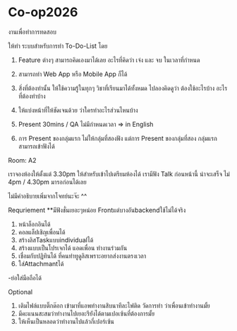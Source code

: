 # Co-op2026
งานเพื่อทำการทดสอบ
 
ให้ทำ ระบบสำหรับการทำ To-Do-List โดย

1. Feature ต่างๆ สามารถคิดเองมาได้เลย อะไรที่คิดว่า เจ๋ง และ จบ ในเวลาที่กำหนด

2. สามารถทำ Web App หรือ Mobile App ก็ได้

3. สิ่งที่ต้องทำนั้น ให้ใช้ความรู้ในทุกๆ วิชาที่เรียนมาได้ทั้งหมด ไปลองคิดดูว่า ต้องใช้อะไรบ้าง อะไรที่ต้องทำบ้าง

4. ให้แบ่งหน้าที่ให้ชัดเจนด้วย ว่าใครทำอะไรส่วนไหนบ้าง  

5. Present 30mins / QA ไม่มีกำหนดเวลา  => in English 

6. การ Present ของกลุ่มแรก ไม่ให้กลุ่มที่สองฟัง  แต่การ Present ของกลุ่มที่สอง กลุ่มแรกสามารถเข้าฟังได้
 
Room: A2 
 
เราจองห้องให้ตั้งแต่ 3.30pm ให้สำหรับเข้าไปเตรียมห้องได้   เรามีฟัง Talk ก่อนหน้านี้ น่าจะเสร็จ ไม่ 4pm / 4.30pm มารอก่อนได้เลย 
 
ไม่มีคำอธิบายเพิ่มจากโจทย์นะจ๊ะ  ^^


 Requriement
 **มีฟังชั่นเยอะๆหน่อย Frontแต่บางอันbackendใช้ไม่ได้จริง
 1. หน้าล็อกอินได้
 2. คอลแล็ปเชิญเพื่อนได้
 3. สร้างลิสTaskแบบindividualได้
 4. สร้างแบบเป็นโปรเจกได้ แอดเพื่อน ทำงานร่วมกัน
 5. เชื่อมกับปฏิทินได้ ที่คนทำทูดูลิสเพราะอยากส่งงานตรงเวลา
 6. ใส่Attachmantได้

-ย่อใส่มือถือได้


Optional
1. เติมไฟล์แบบติ๊กต๊อก เข้ามาที่แอพทำงานสิบนาทีละไฟติด วัดการทำ ว่าเพื่อนเข้าทำงานมั้ย
2. มีคะแนนสะสมว่าทำงานไปเยอะรึยังได้ตามเปอเซ้นที่ต้องการมั้ย
3. ให้เห็นเป็นหลอดว่าทำงานไปแล้วกี่เปอร์เซ้น
